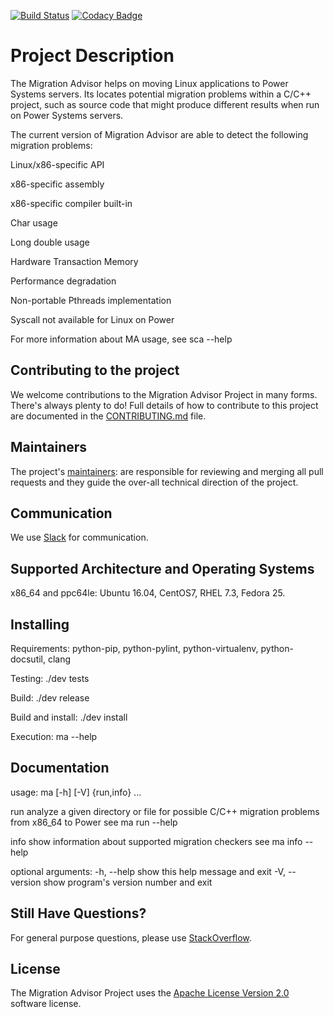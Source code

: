 [![Build Status](https://travis-ci.org/open-power-sdk/migration-advisor.svg?branch=master)](https://travis-ci.org/open-power-sdk/migration-advisor)
[![Codacy Badge](https://api.codacy.com/project/badge/Grade/83083b5dcfe647bb8ccc05a48decafb6)](https://www.codacy.com/app/rpsene/migration-advisor?utm_source=github.com&amp;utm_medium=referral&amp;utm_content=open-power-sdk/migration-advisor&amp;utm_campaign=Badge_Grade)

# Project Description

The Migration Advisor helps on moving Linux applications to Power Systems servers.
Its locates potential migration problems within a C/C++ project, such as source code
that might produce different results when run on Power Systems servers.

The current version of Migration Advisor are able to detect the following migration problems:

Linux/x86-specific API

x86-specific assembly

x86-specific compiler built-in

Char usage

Long double usage

Hardware Transaction Memory

Performance degradation

Non-portable Pthreads implementation

Syscall not available for Linux on Power

For more information about MA usage, see sca --help

## Contributing to the project
We welcome contributions to the Migration Advisor Project in many forms. There's always plenty to do! Full details of how to contribute to this project are documented in the [CONTRIBUTING.md](CONTRIBUTING.md) file.

## Maintainers
The project's [maintainers](MAINTAINERS.txt): are responsible for reviewing and merging all pull requests and they guide the over-all technical direction of the project.

## Communication <a name="communication"></a>
We use [Slack](https://toolsforpower.slack.org/) for communication.

## Supported Architecture and Operating Systems
x86_64 and ppc64le: Ubuntu 16.04, CentOS7, RHEL 7.3, Fedora 25.

## Installing
Requirements: python-pip, python-pylint, python-virtualenv, python-docsutil, clang

Testing: ./dev tests

Build: ./dev release

Build and install: ./dev install

Execution: ma --help

## Documentation

usage: ma [-h] [-V] {run,info} ...

run          analyze a given directory or file for possible C/C++
             migration problems from x86_64 to Power
             see ma run --help

info         show information about supported migration checkers
             see ma info --help

optional arguments:
  -h, --help     show this help message and exit
  -V, --version  show program's version number and exit


## Still Have Questions?
For general purpose questions, please use [StackOverflow](http://stackoverflow.com/questions/tagged/toolsforpower).

## License <a name="license"></a>
The Migration Advisor Project uses the [Apache License Version 2.0](LICENSE) software license.
